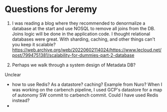# Questions for Jeremy
1. I was reading a blog where they recommended to denormalize a database at the
start and use NOSQL to remove all joins from the DB. Joins logic will be done in
the application code. I thought relational databases were great. With sharding,
caching, and other things can't you keep it scalable?
https://web.archive.org/web/20220602114024/https://www.lecloud.net/post/7994751381/scalability-for-dummies-part-2-database

2. Perhaps we walk through a system design of Metadata DB?







Unclear
- how to use Redis? As a datastore? caching? Example from Nuro? When I was working
on the carbench pipeline, I used GCP's datastore for a map of autonomy SW commit
to carbench commit. Could I have used Redis instead?
-
